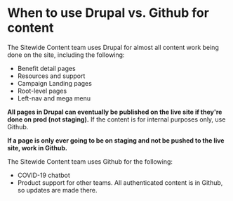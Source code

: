 # When to use Drupal vs. Github for content

The Sitewide Content team uses Drupal for almost all content work being done on the site, including the following: 

- Benefit detail pages
- Resources and support
- Campaign Landing pages
- Root-level pages
- Left-nav and mega menu 

**All pages in Drupal can eventually be published on the live site if they're done on prod (not staging).** If the content is for internal purposes only, use Github.

**If a page is only ever going to be on staging and not be pushed to the live site, work in Github.**

The Sitewide Content team uses Github for the following:

- COVID-19 chatbot
- Product support for other teams. All authenticated content is in Github, so updates are made there.
